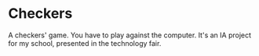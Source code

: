 # Checkers
A checkers' game. You have to play against the computer.
It's an IA project for my school, presented in the technology fair.
